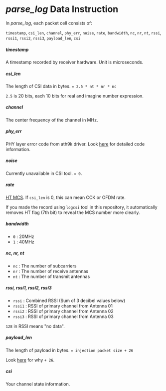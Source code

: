 # *parse_log* Data Instruction

In *parse_log*, each packet cell consists of:

`timestamp`, `csi_len`, `channel`, `phy_err`, `noise`, `rate`, `bandwidth`, `nc`, `nr`, `nt`, `rssi`, `rssi1`, `rssi2`, `rssi3`, `payload_len`, `csi`

##### timestamp

A timestamp recorded by receiver hardware. Unit is microseconds.

##### csi_len

The length of CSI data in bytes. `= 2.5 * nt * nr * nc`

`2.5` is 20 bits, each 10 bits for real and imagine number expression.

##### channel

The center frequency of the channel in MHz.

##### phy_err

PHY layer error code from ath9k driver. Look [here](https://github.com/wldh-g/BPI-R2-Atheros-CSITool/blob/5.4-main/drivers/net/wireless/ath/ath9k/mac.h#L193-L230) for detailed code information.

##### noise

Currently unavailable in CSI tool. `= 0`.

##### rate

[HT MCS](http://mcsindex.com/). If `csi_len` is 0, this can mean CCK or OFDM rate.

If you made the record using `logcsi` tool in this repository, it automatically removes HT flag (7th bit) to reveal the MCS number more clearly.

##### bandwidth

+ `0` : 20MHz
+ `1` : 40MHz

##### nc, nr, nt

+ `nc` : The number of subcarriers
+ `nr` : The number of receive antennas
+ `nt` : The number of transmit antennas

##### rssi, rssi1, rssi2, rssi3

+ `rssi`  : Combined RSSI (Sum of 3 decibel values below)
+ `rssi1` : RSSI of primary channel from Antenna 01
+ `rssi2` : RSSI of primary channel from Antenna 02
+ `rssi3` : RSSI of primary channel from Antenna 03

`128` in RSSI means "no data".

##### payload_len

The length of payload in bytes. `= injection packet size + 26`

Look [here](/receiver/logcsi.md#what-are-those-26-bytes) for why `+ 26`.

##### csi

Your channel state information.
